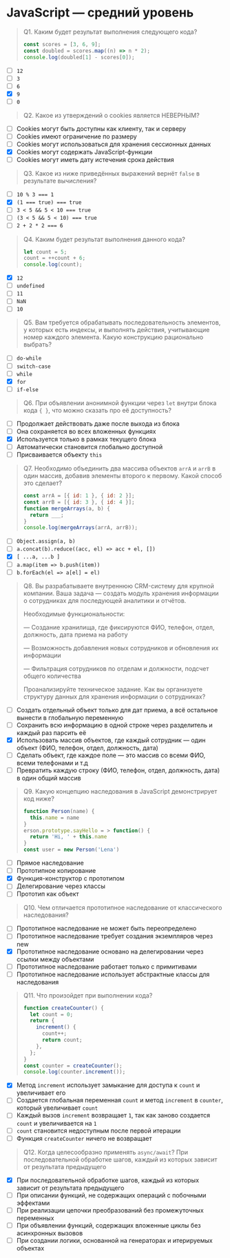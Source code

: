 # JavaScript — средний уровень

> Q1. Каким будет результат выполнения следующего кода?
>
> ```js
> const scores = [3, 6, 9];
> const doubled = scores.map((n) => n * 2);
> console.log(doubled[1] - scores[0]);
> ```

- [ ] `12`
- [ ] `3`
- [ ] `6`
- [x] `9`
- [ ] `0`

> Q2. Какое из утверждений о cookies является НЕВЕРНЫМ?

- [ ] Cookies могут быть доступны как клиенту, так и серверу
- [ ] Cookies имеют ограничение по размеру
- [ ] Cookies могут использоваться для хранения сессионных данных
- [x] Cookies могут содержать JavaScript-функции
- [ ] Cookies могут иметь дату истечения срока действия

> Q3. Какое из ниже приведённых выражений вернёт `false` в результате вычисления?

- [ ] `10 % 3 === 1`
- [x] `(1 === true) === true`
- [ ] `3 < 5 && 5 < 10 === true`
- [ ] `(3 < 5 && 5 < 10) === true`
- [ ] `2 + 2 * 2 === 6`

> Q4. Каким будет результат выполнения данного кода?
>
> ```js
> let count = 5;
> count = ++count + 6;
> console.log(count);
> ```

- [x] `12`
- [ ] `undefined`
- [ ] `11`
- [ ] `NaN`
- [ ] `10`

> Q5. Вам требуется обрабатывать последовательность элементов, у которых есть индексы, и выполнять действия, учитывающие номер каждого элемента. Какую конструкцию рационально выбрать?

- [ ] `do-while`
- [ ] `switch-case`
- [ ] `while`
- [x] `for`
- [ ] `if-else`

> Q6. При объявлении анонимной функции через `let` внутри блока кода `{ }`, что можно сказать про её доступность?

- [ ] Продолжает действовать даже после выхода из блока
- [ ] Она сохраняется во всех вложенных функциях
- [x] Используется только в рамках текущего блока
- [ ] Автоматически становится глобально доступной
- [ ] Присваивается объекту `this`

> Q7. Необходимо объединить два массива объектов `arrA` и `arrB` в один массив, добавив элементы второго к первому. Какой способ это сделает?
>
> ```js
> const arrA = [{ id: 1 }, { id: 2 }];
> const arrB = [{ id: 3 }, { id: 4 }];
> function mergeArrays(a, b) {
>   return ___;
> }
> console.log(mergeArrays(arrA, arrB));
> ```

- [ ] `Object.assign(a, b)`
- [ ] `a.concat(b).reduce((acc, el) => acc + el, [])`
- [x] `[ ...a, ...b ]`
- [ ] `a.map(item => b.push(item))`
- [ ] `b.forEach(el => a[el] = el)`

> Q8. Вы разрабатываете внутреннюю CRM-систему для крупной компании. Ваша задача — создать модуль хранения информации о сотрудниках для последующей аналитики и отчётов.
>
> Необходимые функциональности:
>
> — Создание хранилища, где фиксируются ФИО, телефон, отдел, должность, дата приема на работу
>
> — Возможность добавления новых сотрудников и обновления их информации
>
> — Фильтрация сотрудников по отделам и должности, подсчет общего количества
>
> Проанализируйте техническое задание. Как вы организуете структуру данных для хранения информации о сотрудниках?

- [ ] Создать отдельный объект только для дат приема, а всё остальное вынести в глобальную переменную
- [ ] Сохранить всю информацию в одной строке через разделитель и каждый раз парсить её
- [x] Использовать массив объектов, где каждый сотрудник — один объект (ФИО, телефон, отдел, должность, дата)
- [ ] Сделать объект, где каждое поле — это массив со всеми ФИО, всеми телефонами и т.д
- [ ] Превратить каждую строку (ФИО, телефон, отдел, должность, дата) в один общий массив

> Q9. Какую концепцию наследования в JavaScript демонстрирует код ниже?
>
> ```js
> function Person(name) {
>   this.name = name
> }
> erson.prototype.sayHello = > function() {
>   return 'Hi, ' + this.name
> }
> const user = new Person('Lena')
> ```

- [ ] Прямое наследование
- [ ] Прототипное копирование
- [x] Функция-конструктор с прототипом
- [ ] Делегирование через классы
- [ ] Прототип как объект

> Q10. Чем отличается прототипное наследование от классического наследования?

- [ ] Прототипное наследование не может быть переопределено
- [ ] Прототипное наследование требует создания экземпляров через new
- [x] Прототипное наследование основано на делегировании через ссылки между объектами
- [ ] Прототипное наследование работает только с примитивами
- [ ] Прототипное наследование использует абстрактные классы для наследования

> Q11. Что произойдет при выполнении кода?
>
> ```js
> function createCounter() {
>   let count = 0;
>   return {
>     increment() {
>       count++;
>       return count;
>     },
>   };
> }
> const counter = createCounter();
> console.log(counter.increment());
> ```

- [x] Метод `increment` использует замыкание для доступа к `count` и увеличивает его
- [ ] Создается глобальная переменная `count` и метод `increment` в `counter`, который увеличивает `count`
- [ ] Каждый вызов `increment` возвращает `1`, так как заново создается `count` и увеличивается на `1`
- [ ] `count` становится недоступным после первой итерации
- [ ] Функция `createCounter` ничего не возвращает

> Q12. Когда целесообразно применять `async/await`?
> При последовательной обработке шагов, каждый из которых зависит от результата предыдущего

- [x] При последовательной обработке шагов, каждый из которых зависит от результата предыдущего
- [ ] При описании функций, не содержащих операций с побочными эффектами
- [ ] При реализации цепочки преобразований без промежуточных переменных
- [ ] При объявлении функций, содержащих вложенные циклы без асинхронных вызовов
- [ ] При создании логики, основанной на генераторах и итерируемых объектах
